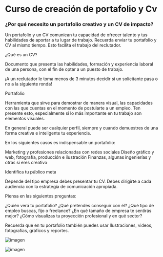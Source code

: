 # Curso de creación de portafolio y Cv 

### ¿Por qué necesito un portafolio creativo y un CV de impacto?

Un portafolio y un CV comunican tu capacidad de ofrecer talento y tus habilidades de aportar a tu lugar de trabajo. Recuerda enviar tu portafolio y CV al mismo tiempo. Esto facilita el trabajo del reclutador.

¿Qué es un CV?

Documento que presenta las habilidades, formación y experiencia laboral de una persona, con el fin de optar a un puesto de trabajo.

¡A un reclutador le toma menos de 3 minutos decidir si un solicitante pasa o no a la siguiente ronda!

Portafolio

Herramienta que sirve para demostrar de manera visual, las capacidades con las que cuentas en el momento de postularte a un empleo. Ten presente esto, especialmente si lo más importante en tu trabajo son elementos visuales.

En general puede ser cualquier perfil, siempre y cuando demuestres de una forma creativa e inteligente tu experiencia.

En los siguientes casos es indispensable un portafolio:

Marketing y profesiones relacionadas con redes sociales
Diseño gráfico y web, fotografía, producción e ilustración
Finanzas, algunas ingenierías y otras si eres creativo

Identifica tu público meta

Depende del tipo empresa debes presentar tu CV. Debes dirigirte a cada audiencia con la estrategia de comunicación apropiada.

Piensa en las siguientes preguntas:

¿Quién verá tu portafolio?
¿Qué pretendes conseguir con él?
¿Qué tipo de empleo buscas, fijo o freelance?
¿En qué tamaño de empresa te sentirás mejor?
¿Cómo visualizas tu proyección profesional y en qué sector?

Recuerda que en tu portafolio también puedes usar Ilustraciones, videos, fotografías, gráficos y reportes.

![imagen](https://user-images.githubusercontent.com/83564327/193379413-8a830a5b-2289-4672-97f1-92e1c5f91b2f.png)

![imagen](https://user-images.githubusercontent.com/83564327/193379417-6c107b36-bd19-473f-a328-39cc9f04dac4.png)

